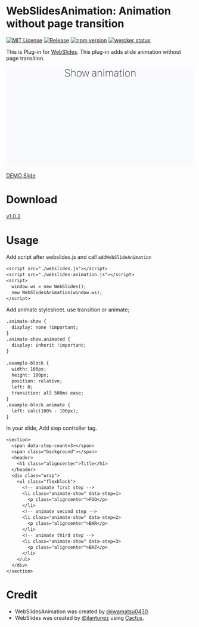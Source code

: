 # WebSlidesAnimation: Animation without page transition

[![MIT License](https://img.shields.io/badge/license-MIT-blue.svg)](http://opensource.org/licenses/MIT)
[![Release](https://img.shields.io/github/release/iwamatsu0430/WebSlidesAnimation.svg)](https://github.com/iwamatsu0430/WebSlidesAnimation/releases/latest)
[![npm version](https://badge.fury.io/js/webslides-animation.svg)](https://badge.fury.io/js/webslides-animation)
[![wercker status](https://app.wercker.com/status/b46bf7c99fb9ddb1eb260f419b4adc4f/s/master "wercker status")](https://app.wercker.com/project/byKey/b46bf7c99fb9ddb1eb260f419b4adc4f)

This is Plug-in for [WebSlides](https://webslides.tv/). This plug-in adds slide animation without page transition.

![DEMO](demo.gif)

[DEMO Slide](https://iwamatsu0430.github.io/WebSlidesAnimation/example/)

# Download

[v1.0.2](https://github.com/iwamatsu0430/WebSlidesAnimation/releases/download/1.0.2/webslides-animation.js)

# Usage

Add script after webslides.js and call `addWebSlideAnimation`

```
<script src="./webslides.js"></script>
<script src="./webslides-animation.js"></script>
<script>
  window.ws = new WebSlides();
  new WebSlidesAnimation(window.ws);
</script>
```

Add animate stylesheet. use transition or animate;

```
.animate-show {
  display: none !important;
}
.animate-show.animated {
  display: inherit !important;
}

.example-block {
  width: 100px;
  height: 100px;
  position: relative;
  left: 0;
  transition: all 500ms ease;
}
.example-block.animate {
  left: calc(100% - 100px);
}
```

In your slide, Add step controller tag.

```
<section>
  <span data-step-count=3></span>
  <span class="background"></span>
  <header>
    <h1 class="aligncenter">Title</h1>
  </header>
  <div class="wrap">
    <ul class="flexblock">
      <!-- animate first step -->
      <li class="animate-show" data-step=1>
        <p class="aligncenter">FOO</p>
      </li>
      <!-- animate second step -->
      <li class="animate-show" data-step=2>
        <p class="aligncenter">BAR</p>
      </li>
      <!-- animate third step -->
      <li class="animate-show" data-step=3>
        <p class="aligncenter">BAZ</p>
      </li>
    </ul>
  </div>
</section>
```

# Credit

- WebSlidesAnimation was created by [@iwamatsu0430](https://github.com/iwamatsu0430).
- WebSlides was created by [@jlantunez](https://twitter.com/jlantunez) using [Cactus](https://github.com/eudicots/Cactus).
